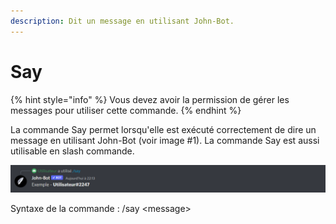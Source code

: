 ```yaml
---
description: Dit un message en utilisant John-Bot.
---
```


# Say

{% hint style="info" %}
Vous devez avoir la permission de gérer les messages pour utiliser cette commande.
{% endhint %}

La commande Say permet lorsqu'elle est exécuté correctement de dire un message en utilisant John-Bot (voir image #1). La commande Say est aussi utilisable en slash commande.

![Image #1](../../../.gitbook/assets/Say.png)

Syntaxe de la commande : /say \<message>
